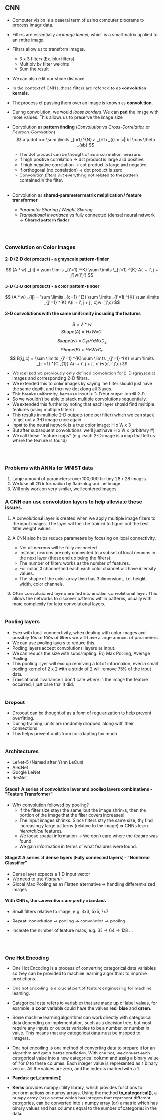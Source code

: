 ## CNN

- Computer vision is a general term of using computer programs to process image data.
- Filters are essentially an _image kernel_, which is a small matrix applied to an entire image.
- Filters allow us to transform images.

  - 3 x 3 filters (Ex. blur filters)
  - Multiply by filter weights
  - Sum the result

- We can also edit our stride distnace.

- In the context of CNNs, these filters are referred to as **convolution kernels**.
- The process of passing them over an image is known as **convolution**.
- During convolution, we would _loose borders_. We can **pad** the image with more values. This allows us to preserve the image size.
- Convolution as **pattern finding** (_Convolution_ vs _Cross-Correlation_ or _Pearson-Correlation_)
  $$ a \cdot b = \sum \limits _{i=1} ^{N} a _{i} b _{i} = |a||b| \:cos \theta _{ab} $$
  - The dot product can be thought of as a correlation measure.
  - If high positive correlation -> dot product is large and positive.
  - If high negative correlation -> dot product is large and negative.
  - If orthogonal (no correlation) -> dot product is zero.
  - Convolution _filters out_ everything not related to the pattern contained in the filter.<br><br>
- Convolution as **shared-parameter matrix mulplication / feature transformer**

  - _Parameter Sharing_ / _Weight Sharing_
  - _Translational invariance_ vs fully connected (dense) neural network => **Shared pattern finder**

  <br><br>

### Convolution on Color images

#### 2-D (2-D dot product) - a grayscale pattern-finder

$$ (A * w) _{ij} = \sum \limits _{i'=1} ^{K} \sum \limits \_{j'=1} ^{K} A(i + i', j + j')w(i',j') $$

#### 3-D (3-D dot product) - a color pattern-finder

$$ (A * w) _{ij} = \sum \limits _{c=1} ^{3} \sum \limits _{i'=1} ^{K} \sum \limits _{j'=1} ^{K} A(i + i', j + j', c)w(i',j',c) $$

#### 3-D convolutions with the same uniformity including the features

$$ B = A * w $$
$$ Shape(A) = H x W x C _{1} $$
$$ Shape(w) = C _{1} x H x W x C _{2} $$
$$ Shape(B) = H x W x C _{2} $$
$$ B(i,j,c) = \sum \limits _{i'=1} ^{K} \sum \limits _{j'=1} ^{K} \sum \limits _{c'=1} ^{C _{1}} A(i + i', j + j', c')w(c',i',j',c) $$

- We realized we previously only defined convolution for 2-D (grayscale) images and corresponding 2-D filters.
- We extended this to color images by saying the filter should just have the same depth, and then we dot along all 3 axes.
- This breaks uniformity, because input is 3-D but output is still 2-D
- So we wouldn't be able to stack multiple convolutions sequentially.
- We extended this further by noting that each layer should find multiple features (using multiple filters)
- This results in multiple 2-D outputs (one per filter) which we can stack to get out a 3-D image once again.
- Input to the neural network is a true color image: H x W x 3
- But after subsequent convolutions, we'll just have H x W x (arbitrary #)
- We call these "feature maps" (e.g. each 2-D image is a map that tell us where the feature is found)

<br><br>

### Problems with ANNs for MNIST data

1. Large amount of parameters: over 100,000 for tiny 28 x 28 images.
2. We lose all 2D information by flattening out the image.
3. Will only work on very similar, well centered images.

### A CNN can use convolution layers to help alleviate these issues.

1. A convolutional layer is created when we apply multiple image filters to the input images. The layer wil then be trained to figure out the best filter weight values.
2. A CNN also helps reduce parameters by focusing on local connectivity.

   - Not all neurons will be fully connected.
   - Instead, neurons are only connected to a subset of local neurons in the next layer (these end up being the filters).
   - The number of filters works as the number of features.
   - For color, 3 channel and each each color channel will have intensity values.
   - The shape of the color array then has 3 dimensions, i.e. height, width, color channels.

3. Often convolutioned layers are fed into another convolutional layer. This allows the networks to discover patterns within patterns, usually with more complexity for later convolutional layers.<br><br>

### Pooling layers

- Even with local connecctivity, when dealing with color images and possibly 10s or 100s of filters we will have a large amount of parameters.
- We can use pooling layers to reduce this.
- Pooling layers accept convolutional layers as input.
- We can reduce the size with subsampling. Ex) Max Pooling, Average Pooling
- This pooling layer will end up removing a lot of information, even a small pooling kernel of 2 x 2 with a stride of 2 will remove 75% of the input data.
- Translational invariance: I don't care _where_ in the image the feature occurred, I just care that it did.
  <br><br>

### Dropout

- Dropout can be thought of as a form of regularization to help prevent overfitting.
- During training, units are randomly dropped, along with their connections.
- This helps prevent units from co-adapting too much
  <br><br>

### Architectures

- LeNet-5 (Named after Yann LeCun)
- AlexNet
- Google LeNet
- ResNet

#### Stage1: A series of convolution layer and pooling layers combinations - "Feature Transformer"
- Why convolution followed by pooling?
	- If the filter size stays the same, but the image shrinks, then the portion of the image that the filter covers increases!
	- The input images shrinks.  Since filters stay the same size, thy find increasingly large patterns (relative to the image) => CNNs learn _hierarchical_ features.
	- We loose spatial information -> We don't care where the feature was found.
	- We gain information in terms of what features were found.
#### Stage2: A series of dense layers (Fully connected layers) - "Nonlinear Classifier"
- Dense layer expects a 1-D input vector
- We need to use _Flatten()_
- Global Max Pooling as an Flatten alternative -> handling different-sized images
#### With CNNs, the conventions are pretty standard.

- Small filters relative to image, e.g. 3x3, 5x5, 7x7
- Repeat: convolution -> pooling -> convolution -> pooling ...
- Increate the number of feature maps, e.g. 32 -> 64 -> 128 ...


  <br><br>

### One Hot Encoding

- One Hot Encoding is a process of converting categorical data variables so they can be provided to machine learning algorithms to improve predictions.
- One hot encoding is a crucial part of feature engineering for machine learning.
- Categorical data refers to variables that are made up of label values, for example, a **color** variable could have the values **red**, **blue** and **green**.
- Some machine learning algorithms can work directly with categorical data depending on implementation, such as a decision tree, but most require any inputs or outputs variables to be a number, or number in value. This means that any categorical data must be mapped to integers.

- One hot encoding is one method of converting data to prepare it for an algorithm and get a better prediction. With one hot, we convert each categorical value into a new categorical column and assig a binary value of _1_ or _0_ to these columns. Each integer value is represented as a binary vector. All the values are zero, and the index is marked with a 1.

- **Pandas**: **get_dummies()**

- **Keras** provides numpy utility library, which provides functions to perform actions on numpy arrays. Using the method **to_categorical()**, a numpy array (or) a vector which has integers that represent different categories, can be converted into a numpy array (or) a matrix which has binary values and has columns equal to the number of categories in the data.

  <br><br>



